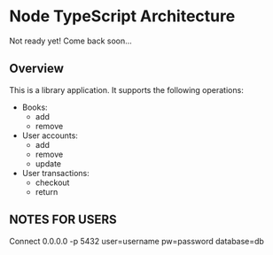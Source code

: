 # Node TypeScript Architecture

Not ready yet! Come back soon...

## Overview

This is a library application. It supports the following operations:

- Books:
  - add
  - remove
- User accounts:
  - add
  - remove
  - update
- User transactions:
  - checkout
  - return


## NOTES FOR USERS

Connect 0.0.0.0 -p 5432 user=username pw=password database=db
